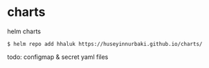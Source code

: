 # charts
helm charts


```
$ helm repo add hhaluk https://huseyinnurbaki.github.io/charts/
```



todo: configmap & secret yaml files